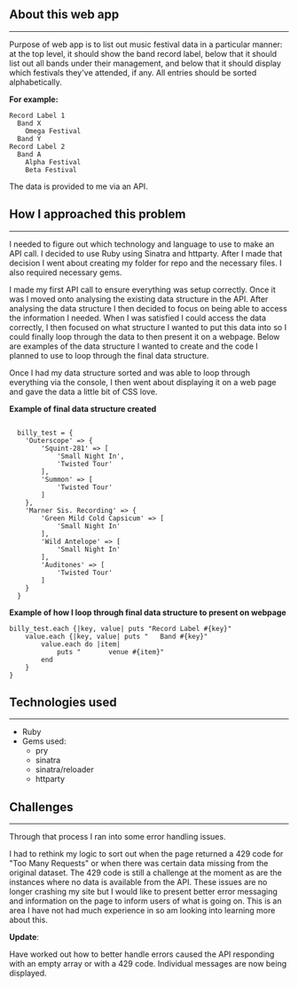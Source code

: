 ## About this web app
---
Purpose of web app is to list out music festival data in a particular manner: at the top level, it should show the band record label, below that it should list out all bands under their management, and below that it should display which festivals they've attended, if any. All entries should be sorted alphabetically.

**For example:**
```
Record Label 1
  Band X
    Omega Festival
  Band Y
Record Label 2
  Band A
    Alpha Festival
    Beta Festival
```

The data is provided to me via an API.

## How I approached this problem
---
I needed to figure out which technology and language to use to make an API call.  I decided to use Ruby using Sinatra and httparty.  After I made that decision I went about creating my folder for repo and the necessary files.  I also required necessary gems.

I made my first API call to ensure everything was setup correctly.  Once it was I moved onto analysing the existing data structure in the API.  After analysing the data structure I then decided to focus on being able to access the information I needed.  When I was satisfied I could access the data correctly, I then focused on what structure I wanted to put this data into so I could finally loop through the data to then present it on a webpage.  Below are examples of the data structure I wanted to create and the code I planned to use to loop through the final data structure.

Once I had my data structure sorted and was able to loop through everything via the console, I then went about displaying it on a web page and gave the data a little bit of CSS love.  

**Example of final data structure created**
```

  billy_test = {
    'Outerscope' => {
        'Squint-281' => [
            'Small Night In',
            'Twisted Tour'
        ],
        'Summon' => [
            'Twisted Tour'
        ]
    },
    'Marner Sis. Recording' => {
        'Green Mild Cold Capsicum' => [
            'Small Night In'
        ],
        'Wild Antelope' => [
            'Small Night In'
        ],
        'Auditones' => [
            'Twisted Tour'
        ]
    }
  }
```

**Example of how I loop through final data structure to present on webpage**

```
billy_test.each {|key, value| puts "Record Label #{key}"
    value.each {|key, value| puts "   Band #{key}"
        value.each do |item|
            puts "       venue #{item}"
        end
    }
}
```

## Technologies used
---
- Ruby
- Gems used:
    - pry
    - sinatra
    - sinatra/reloader
    - httparty

## Challenges
---
Through that process I ran into some error handling issues.

I had to rethink my logic to sort out when the page returned a 429 code for "Too Many Requests" or when there was certain data missing from the original dataset.  The 429 code is still a challenge at the moment as are the instances where no data is available from the API.  These issues are no longer crashing my site but I would like to present better error messaging and information on the page to inform users of what is going on.  This is an area I have not had much experience in so am looking into learning more about this.

**Update**:

Have worked out how to better handle errors caused the API responding with an empty array or with a 429 code.  Individual messages are now being displayed.

